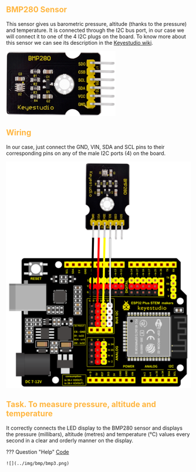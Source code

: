 ## <FONT COLOR=#ffb641>**BMP280 Sensor**</font>
This sensor gives us barometric pressure, altitude (thanks to the pressure) and temperature. It is connected through the I2C bus port, in our case we will connect it to one of the 4 I2C plugs on the board. To know more about this sensor we can see its description in the [Keyestudio wiki](https://wiki.keyestudio.com/KS0405_Keyestudio_BMP280_Module_(Black_and_Eco-friendly)).

![](../img/bmp/bmp1.png)

## <FONT COLOR=#ffb641>**Wiring**</font>
In our case, just connect the GND, VIN, SDA and SCL pins to their corresponding pins on any of the male I2C ports (4) on the board.

![](../img/bmp/bmp2.png)

## <FONT COLOR=#ffb641>**Task. To measure pressure, altitude and temperature**</font>
It correctly connects the LED display to the BMP280 sensor and displays the pressure (millibars), altitude (metres) and temperature (°C) values every second in a clear and orderly manner on the display.

??? Question "Help"
    [Code](../programs/cansat_bmp280_test.abp)
    
    ![](../img/bmp/bmp3.png)
